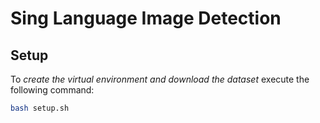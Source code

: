 # Sing Language Image Detection

## Setup

To _create the virtual environment and download the dataset_ execute the following command:

```sh
bash setup.sh
```